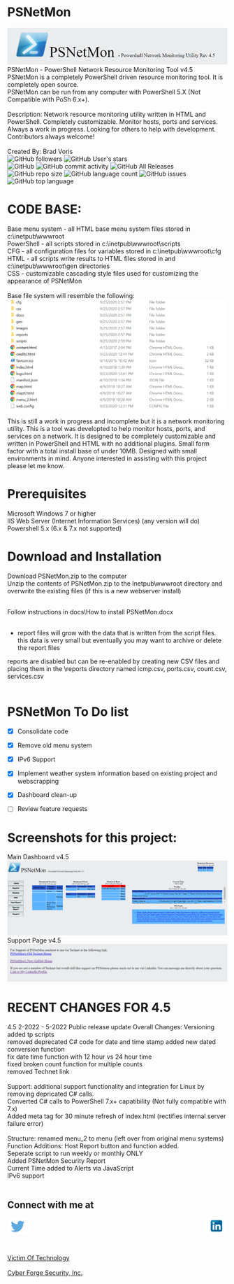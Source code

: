 # PSNetMon
<IMG SRC="https://github.com/bvoris/PSNetMon/blob/master/screenshots/psnetmonss00.PNG"><BR /> 
PSNetMon - PowerShell Network Resource Monitoring Tool v4.5 <BR />
PSNetMon is a completely PowerShell driven resource monitoring tool. It is completely open source.<BR />
PSNetMon can be run from any computer with PowerShell 5.X (Not Compatible with PoSh 6.x+).<BR /><BR />
Description: Network resource monitoring utility written in HTML and PowerShell. Completely customizable. Monitor hosts, ports and services. Always a work in progress. Looking for others to help with development. <BR />
Contributors always welcome!<BR /><BR />
Created By: Brad Voris<BR />
<img alt="GitHub followers" src="https://img.shields.io/github/followers/bvoris?style=social">
<img alt="GitHub User's stars" src="https://img.shields.io/github/stars/bvoris?style=social"><BR />
<img alt="GitHub" src="https://img.shields.io/github/license/bvoris/PSNetMon">
<img alt="GitHub commit activity" src="https://img.shields.io/github/commit-activity/m/bvoris/PSNetMon">
<img alt="GitHub All Releases" src="https://img.shields.io/github/downloads/bvoris/PSNetMon/total">
<img alt="GitHub repo size" src="https://img.shields.io/github/repo-size/bvoris/PSNetMon">
<img alt="GitHub language count" src="https://img.shields.io/github/languages/count/bvoris/PSNetMon">
<img alt="GitHub issues" src="https://img.shields.io/github/issues/bvoris/PSNetMon">
<img alt="GitHub top language" src="https://img.shields.io/github/languages/top/bvoris/PSNetMon">



# CODE BASE:
Base menu system - all HTML base menu system files stored in c:\inetpub\wwwroot<BR />
PowerShell - all scripts stored in c:\inetpub\wwwroot\scripts<BR />
CFG - all configuration files for variables stored in c:\inetpub\wwwroot\cfg<BR />
HTML - all scripts write results to HTML files stored in and c:\inetpub\wwwroot\gen directories<BR />
CSS - customizable cascading style files used for customizing the appearance of PSNetMon<BR /><BR />
Base file system will resemble the following:<BR />
<IMG SRC="https://github.com/bvoris/PSNetMon/blob/master/screenshots/psnetmonss04.PNG"><BR /> 

This is still a work in progress and incomplete but it is a network monitoring utility. This is a tool was developted to help monitor hosts, ports, and services on a network. It is designed to be completely customizable and written in PowerShell and HTML with no additional plugins. Small form factor with a total install base of under 10MB. Designed with small environments in mind. Anyone interested in assisting with this project please let me know.


# Prerequisites
Microsoft Windows 7 or higher<BR />
IIS Web Server (Internet Information Services) (any version will do)<BR />
Powershell 5.x (6.x & 7.x not supported)<BR />

 
# Download and Installation

Download PSNetMon.zip to the computer<BR />
Unzip the contents of PSNetMon.zip to the Inetpub\wwwroot directory and overwrite the existing files (if this is a new webserver install)<BR /><BR />


Follow instructions in docs\How to install PSNetMon.docx<BR /><BR />

* report files will grow with the data that is written from the script files. this data is very small but eventually you may want to archive or delete the report files

reports are disabled but can be re-enabled by creating new CSV files and placing them in the \reports directory named icmp.csv, ports.csv, count.csv, services.csv<BR /><BR />

# PSNetMon To Do list
- [x] Consolidate code
- [x] Remove old menu system
- [x] IPv6 Support
- [x] Implement weather system information based on existing project and webscrapping
- [x] Dashboard clean-up
- [ ] Review feature requests


# Screenshots for this project:
Main Dashboard v4.5<BR />
<IMG SRC="https://github.com/bvoris/PSNetMon/blob/master/screenshots/psnetmonss01.PNG"><BR />
Support Page v4.5<BR />
<IMG SRC="https://github.com/bvoris/PSNetMon/blob/master/screenshots/psnetmonss02.PNG"><BR />


# RECENT CHANGES FOR 4.5
4.5 2-2022 - 5-2022 Public release update
Overall Changes: Versioning added tp scripts<BR />
removed deprecated C# code for date and time stamp added new dated conversion function<BR /> 
fix date time function with 12 hour vs 24 hour time<BR /> 
fixed broken count function for multiple counts<BR /> 
removed Technet link<BR /><BR />
Support: additional support functionality and integration for Linux by removing depricated C# calls.<BR /> 
Converted C# calls to PowerShell 7.x+ capatibility (Not fully compatible with 7.x)<BR />
Added meta tag for 30 minute refresh of index.html (rectifies internal server failure error)<BR /><BR />
Structure:  renamed menu_2 to menu (left over from original menu systems)<BR />
Function Additions: Host Report button and function added. <BR />
Seperate script to run weekly or monthly ONLY<BR />
Added PSNetMon Security Report<BR />
Current Time added to Alerts via JavaScript<BR />
IPv6 support<BR /><BR />

## Connect with me at

<a href="https://twitter.com/HMInfoSecViking?ref_src=twsrc%5Etfw"><IMG SRC="https://github.com/bvoris/bvoris/blob/master/twitter.jpg" WIDTH=10% HEIGHT=10% ALIGN=LEFT></a>

<a href="https://www.linkedin.com/in/brad-voris" target="_blank"><IMG SRC="https://github.com/bvoris/bvoris/blob/master/linkedin.png" WIDTH=10% HEIGHT=4% ALIGN=RIGHT></a>

<BR /><BR />
<BR /><BR />

<A HREF="https://www.victimoftechnology.com">Victim Of Technology<A />
<BR /><BR />
<A HREF="https://www.cyberforgesecurity.com">Cyber Forge Security, Inc.<A />
<BR /><BR />
